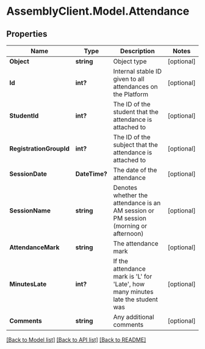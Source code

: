 # AssemblyClient.Model.Attendance
## Properties

Name | Type | Description | Notes
------------ | ------------- | ------------- | -------------
**Object** | **string** | Object type | [optional] 
**Id** | **int?** | Internal stable ID given to all attendances on the Platform | [optional] 
**StudentId** | **int?** | The ID of the student that the attendance is attached to | [optional] 
**RegistrationGroupId** | **int?** | The ID of the subject that the attendance is attached to | [optional] 
**SessionDate** | **DateTime?** | The date of the attendance | [optional] 
**SessionName** | **string** | Denotes whether the attendance is an AM session or PM session (morning or afternoon) | [optional] 
**AttendanceMark** | **string** | The attendance mark | [optional] 
**MinutesLate** | **int?** | If the attendance mark is &#39;L&#39; for &#39;Late&#39;, how many minutes late the student was | [optional] 
**Comments** | **string** | Any additional comments | [optional] 

[[Back to Model list]](../README.md#documentation-for-models) [[Back to API list]](../README.md#documentation-for-api-endpoints) [[Back to README]](../README.md)

